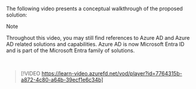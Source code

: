 The following video presents a conceptual walkthrough of the proposed solution:


> [!NOTE]
> Throughout this video, you may still find references to Azure AD and Azure AD related solutions and capabilities. Azure AD is now Microsoft Entra ID and is part of the Microsoft Entra family of solutions.

<br>

> [!VIDEO https://learn-video.azurefd.net/vod/player?id=7764315b-a872-4c80-a64b-39ecf1e6c34b]

